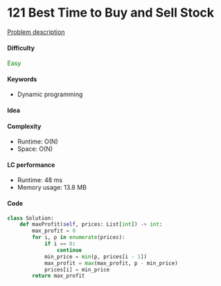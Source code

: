 121 Best Time to Buy and Sell Stock
=======================
[Problem description](https://leetcode.com/problems/best-time-to-buy-and-sell-stock/)

#### Difficulty
<span style="color:green">Easy</span>

#### Keywords
- Dynamic programming

#### Idea

#### Complexity
- Runtime: O(N)
- Space: O(N)

#### LC performance
- Runtime: 48 ms
- Memory usage: 13.8 MB

#### Code
```python
class Solution:
    def maxProfit(self, prices: List[int]) -> int:
        max_profit = 0
        for i, p in enumerate(prices):
            if i == 0:
                continue
            min_price = min(p, prices[i - 1])
            max_profit = max(max_profit, p - min_price)
            prices[i] = min_price 
        return max_profit
```